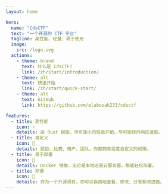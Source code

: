```yaml
---
layout: home

hero:
  name: "CdsCTF"
  text: "一个开源的 CTF 平台"
  tagline: 高性能、轻量、易于使用
  image:
    src: /logo.svg
  actions:
    - theme: brand
      text: 什么是 CdsCTF?
      link: /zh/start/introduction/
    - theme: alt
      text: 快速开始
      link: /zh/start/quick-start/
    - theme: alt
      text: GitHub
      link: https://github.com/elabosak233/cdsctf

features:
  - title: 高性能
    icon: ⚡
    details: 由 Rust 赋能，尽可能小的性能开销，尽可能快的响应速度。
  - title: 自定义
    icon: 🎨
    details: 题目、比赛、用户、团队，你都拥有高度自定义的权限。
  - title: 易于部署
    icon: 🐋
    details: Docker 镜像，无论是本地还是云服务器，都能轻松部署。
  - title: 开源
    icon: 🌟
    details: 作为一个开源项目，你可以自由地查看、修改、分发和改进她。
---
```

